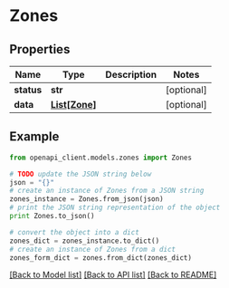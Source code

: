 # Zones


## Properties
Name | Type | Description | Notes
------------ | ------------- | ------------- | -------------
**status** | **str** |  | [optional] 
**data** | [**List[Zone]**](Zone.md) |  | [optional] 

## Example

```python
from openapi_client.models.zones import Zones

# TODO update the JSON string below
json = "{}"
# create an instance of Zones from a JSON string
zones_instance = Zones.from_json(json)
# print the JSON string representation of the object
print Zones.to_json()

# convert the object into a dict
zones_dict = zones_instance.to_dict()
# create an instance of Zones from a dict
zones_form_dict = zones.from_dict(zones_dict)
```
[[Back to Model list]](../README.md#documentation-for-models) [[Back to API list]](../README.md#documentation-for-api-endpoints) [[Back to README]](../README.md)


